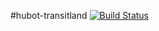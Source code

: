 #hubot-transitland [![Build Status](https://travis-ci.org/amsross/hubot-transitland.svg?branch=master)](https://travis-ci.org/amsross/hubot-transitland)
